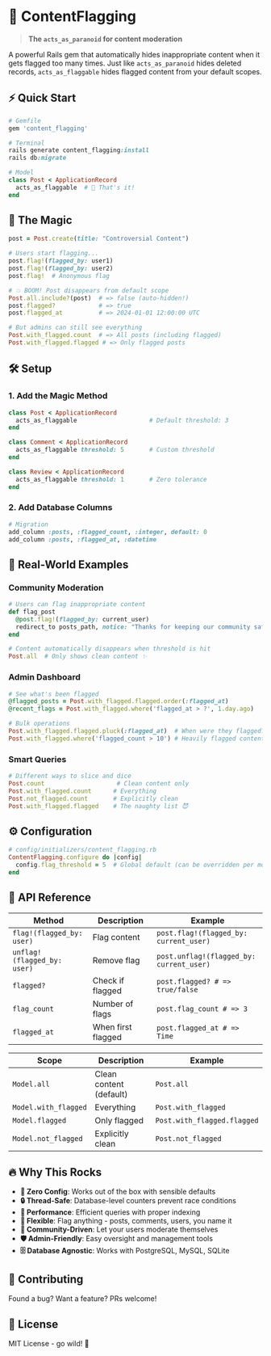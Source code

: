 # 🚩 ContentFlagging

> **The `acts_as_paranoid` for content moderation**

A powerful Rails gem that automatically hides inappropriate content when it gets flagged too many times. Just like `acts_as_paranoid` hides deleted records, `acts_as_flaggable` hides flagged content from your default scopes.

## ⚡ Quick Start

```ruby
# Gemfile
gem 'content_flagging'

# Terminal
rails generate content_flagging:install
rails db:migrate

# Model
class Post < ApplicationRecord
  acts_as_flaggable  # 🎯 That's it!
end
```

## 🎯 The Magic

```ruby
post = Post.create(title: "Controversial Content")

# Users start flagging...
post.flag!(flagged_by: user1)
post.flag!(flagged_by: user2)
post.flag!  # Anonymous flag

# 💥 BOOM! Post disappears from default scope
Post.all.include?(post)  # => false (auto-hidden!)
post.flagged?            # => true
post.flagged_at          # => 2024-01-01 12:00:00 UTC

# But admins can still see everything
Post.with_flagged.count  # => All posts (including flagged)
Post.with_flagged.flagged # => Only flagged posts
```

## 🛠️ Setup

### 1. Add the Magic Method
```ruby
class Post < ApplicationRecord
  acts_as_flaggable                    # Default threshold: 3
end

class Comment < ApplicationRecord
  acts_as_flaggable threshold: 5       # Custom threshold
end

class Review < ApplicationRecord
  acts_as_flaggable threshold: 1       # Zero tolerance
end
```

### 2. Add Database Columns
```ruby
# Migration
add_column :posts, :flagged_count, :integer, default: 0
add_column :posts, :flagged_at, :datetime
```

## 🚀 Real-World Examples

### Community Moderation
```ruby
# Users can flag inappropriate content
def flag_post
  @post.flag!(flagged_by: current_user)
  redirect_to posts_path, notice: "Thanks for keeping our community safe! 🛡️"
end

# Content automatically disappears when threshold is hit
Post.all  # Only shows clean content ✨
```

### Admin Dashboard
```ruby
# See what's been flagged
@flagged_posts = Post.with_flagged.flagged.order(:flagged_at)
@recent_flags = Post.with_flagged.where('flagged_at > ?', 1.day.ago)

# Bulk operations
Post.with_flagged.flagged.pluck(:flagged_at)  # When were they flagged?
Post.with_flagged.where('flagged_count > 10') # Heavily flagged content
```

### Smart Queries
```ruby
# Different ways to slice and dice
Post.count                    # Clean content only
Post.with_flagged.count      # Everything
Post.not_flagged.count       # Explicitly clean
Post.with_flagged.flagged    # The naughty list 😈
```

## ⚙️ Configuration

```ruby
# config/initializers/content_flagging.rb
ContentFlagging.configure do |config|
  config.flag_threshold = 5  # Global default (can be overridden per model)
end
```

## 🎪 API Reference

| Method | Description | Example |
|--------|-------------|----------|
| `flag!(flagged_by: user)` | Flag content | `post.flag!(flagged_by: current_user)` |
| `unflag!(flagged_by: user)` | Remove flag | `post.unflag!(flagged_by: current_user)` |
| `flagged?` | Check if flagged | `post.flagged? # => true/false` |
| `flag_count` | Number of flags | `post.flag_count # => 3` |
| `flagged_at` | When first flagged | `post.flagged_at # => Time` |

| Scope | Description | Example |
|-------|-------------|----------|
| `Model.all` | Clean content (default) | `Post.all` |
| `Model.with_flagged` | Everything | `Post.with_flagged` |
| `Model.flagged` | Only flagged | `Post.with_flagged.flagged` |
| `Model.not_flagged` | Explicitly clean | `Post.not_flagged` |

## 🔥 Why This Rocks

- **🎯 Zero Config**: Works out of the box with sensible defaults
- **🔒 Thread-Safe**: Database-level counters prevent race conditions
- **🚀 Performance**: Efficient queries with proper indexing
- **🎨 Flexible**: Flag anything - posts, comments, users, you name it
- **👥 Community-Driven**: Let your users moderate themselves
- **🛡️ Admin-Friendly**: Easy oversight and management tools
- **🗄️ Database Agnostic**: Works with PostgreSQL, MySQL, SQLite

## 🤝 Contributing

Found a bug? Want a feature? PRs welcome!

## 📄 License

MIT License - go wild! 🎉